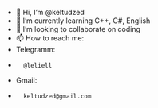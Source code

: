 - 👋 Hi, I’m @keltudzed
- 🌱 I’m currently learning C++, C#, English
- 💞️ I’m looking to collaborate on coding
- 📫 How to reach me:
-    Telegramm:
-       @leliell
-    Gmail: 
-       keltudzed@gmail.com

<!---
keltudzed/keltudzed is a ✨ special ✨ repository because its `README.md` (this file) appears on your GitHub profile.
You can click the Preview link to take a look at your changes.
--->
